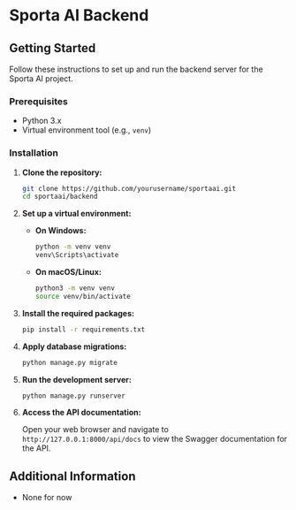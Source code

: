 # Sporta AI Backend

## Getting Started

Follow these instructions to set up and run the backend server for the Sporta AI project.

### Prerequisites

- Python 3.x
- Virtual environment tool (e.g., `venv`)

### Installation

1. **Clone the repository:**

    ```sh
    git clone https://github.com/yourusername/sportaai.git
    cd sportaai/backend
    ```

2. **Set up a virtual environment:**

    - **On Windows:**

        ```sh
        python -m venv venv
        venv\Scripts\activate
        ```

    - **On macOS/Linux:**

        ```sh
        python3 -m venv venv
        source venv/bin/activate
        ```

3. **Install the required packages:**

    ```sh
    pip install -r requirements.txt
    ```

4. **Apply database migrations:**

    ```sh
    python manage.py migrate
    ```

5. **Run the development server:**

    ```sh
    python manage.py runserver
    ```

6. **Access the API documentation:**

    Open your web browser and navigate to `http://127.0.0.1:8000/api/docs` to view the Swagger documentation for the API.

## Additional Information

- None for now